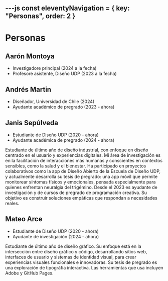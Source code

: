 ---js
const eleventyNavigation = {
 key: "Personas",
 order: 2
}
---

# Personas

## Aarón Montoya

* Investigadore principal (2024 a la fecha)
* Profesore asistente, Diseño UDP (2023 a la fecha)

## Andrés Martin

* Diseñador, Universidad de Chile (2024)
* Ayudante académico de pregrado (2023 - ahora)

## Janis Sepúlveda

* Estudiante de Diseño UDP (2020 - ahora)
* Ayudante académica de pregrado (2024 - ahora)

Estudiante de último año de diseño industrial, con enfoque en diseño centrado en el usuario y experiencias digitales. Mi área de investigación es en la facilitación de interacciones más humanas y conscientes en contextos sensibles, como la salud y el bienestar. Ha participado en proyectos colaborativos como la app de Diseño Abierto de la Escuela de Diseño UDP, y actualmente desarrolla su tesis de pregrado: una app móvil que permite monitorear síntomas físicos y emocionales, pensada especialmente para quienes enfrentan neuralgia del trigémino. Desde el 2023 es ayudante de investigación y de cursos de pregrado de programación creativa. Su objetivo es construir soluciones empáticas que respondan a necesidades reales.

## Mateo Arce

* Estudiante de Diseño UDP (2020 - ahora)
* Ayudante de investigación (2024 - ahora)

Estudiante de último año de diseño gráfico. Su enfoque está en la intersección entre diseño gráfico y código, desarrollando sitios web, interfaces de usuario y sistemas de identidad visual, para crear experiencias visuales funcionales e innovadoras. Su tesis de pregrado es una exploración de  tipográfia interactiva. Las herramientas que usa incluyen Adobe y GitHub Pages.
